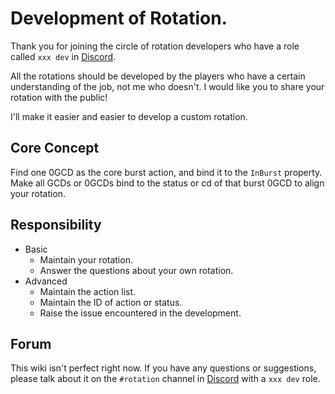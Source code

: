 # Development of Rotation.

Thank you for joining the circle of rotation developers who have a role called `xxx dev` in [Discord](https://discord.gg/4fECHunam9). 

All the rotations should be developed by the players who have a certain understanding of the job, not me who doesn't.  I would like you to share your rotation with the public!

I'll make it easier and easier to develop a custom rotation.

## Core Concept

Find one 0GCD as the core burst action, and bind it to the `InBurst` property. Make all GCDs or 0GCDs bind to the status or cd of that burst 0GCD to align your rotation.

## Responsibility

- Basic
  - Maintain your rotation.
  - Answer the questions about your own rotation.
- Advanced
  - Maintain the action list.
  - Maintain the ID of action or status.
  - Raise the issue encountered in the development.

## Forum

This wiki isn't perfect right now. If you have any questions or suggestions, please talk about it on the `#rotation` channel in [Discord](https://discord.gg/4fECHunam9) with a `xxx dev` role.
